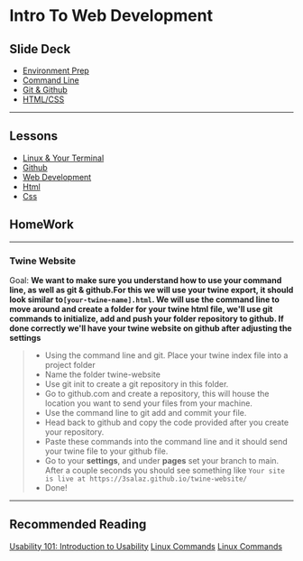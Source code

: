 # Intro To Web Development

<!-- ![Web Development](https://via.placeholder.com/1000x200 ':class=banner-image') -->

## Slide Deck
- [Environment Prep](https://docs.google.com/presentation/d/1o4NXDfzTBREgj21eF6GIBTjEPUJEW1ZKEbbsD7BdUok/edit?usp=sharing)
- [Command Line](https://docs.google.com/presentation/d/1o4NXDfzTBREgj21eF6GIBTjEPUJEW1ZKEbbsD7BdUok/edit?usp=sharing)
- [Git & Github](https://docs.google.com/presentation/d/1o4NXDfzTBREgj21eF6GIBTjEPUJEW1ZKEbbsD7BdUok/edit?usp=sharing)
- [HTML/CSS](https://docs.google.com/presentation/d/1o4NXDfzTBREgj21eF6GIBTjEPUJEW1ZKEbbsD7BdUok/edit?usp=sharing)

---

## Lessons

- [Linux & Your Terminal](/lessons/command-line.md)
- [Github](/lessons/git.md)
- [Web Development](/lessons/github.md)
- [Html](/lessons/html.md)
- [Css](/lessons/css.md)

## HomeWork
---
### Twine Website
Goal:
**We want to make sure you understand how to use your command line, as well as git & github.For this we will use your twine export, it should look similar to`[your-twine-name].html`. We will use the command line to move around and create a folder for your twine html file, we'll use git commands to initialize, add and push your folder repository to github. If done correctly we'll have your twine website on github after adjusting the settings**

> - Using the command line and git. Place your twine index file into a project folder
> - Name the folder twine-website
> - Use git init to create a git repository in this folder.
> - Go to github.com and create a repository, this will house the location you want to send your files from your machine.
> - Use the command line to git add and commit your file.
> - Head back to github and copy the code provided after you create your repository.
> - Paste these commands into the command line and it should send your twine file to your github file.
> - Go to your **settings**, and under **pages** set your branch to main. After a couple seconds you should see something like `Your site is live at https://3salaz.github.io/twine-website/`
> - Done!
---
## Recommended Reading

<div class="flex-row">
    <a class="embedly-card" data-card-controls="0" data-card-align="left" href="https://kinsta.com/knowledgebase/what-is-github/">Usability 101: Introduction to Usability</a>
    <a class="embedly-card rounded-lg border-2" data-card-controls="0" data-card-align="left" href="https://www.hostinger.com/tutorials/linux-commands">Linux Commands</a>
    <a class="embedly-card rounded-lg border-2" data-card-controls="0" data-card-align="left" href="https://gitlab.com/slackermedia/bashcrawl">Linux Commands</a>
    


</div>
